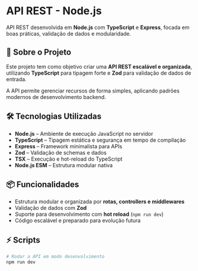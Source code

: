 # API REST - Node.js

API REST desenvolvida em **Node.js** com **TypeScript** e **Express**, focada em boas práticas, validação de dados e modularidade.

## 🚀 Sobre o Projeto

Este projeto tem como objetivo criar uma **API REST escalável e organizada**, utilizando **TypeScript** para tipagem forte e **Zod** para validação de dados de entrada.

A API permite gerenciar recursos de forma simples, aplicando padrões modernos de desenvolvimento backend.

## 🛠️ Tecnologias Utilizadas

- **Node.js** – Ambiente de execução JavaScript no servidor  
- **TypeScript** – Tipagem estática e segurança em tempo de compilação  
- **Express** – Framework minimalista para APIs  
- **Zod** – Validação de schemas e dados  
- **TSX** – Execução e hot-reload do TypeScript  
- **Node.js ESM** – Estrutura modular nativa

## 📦 Funcionalidades

- Estrutura modular e organizada por **rotas, controllers e middlewares**  
- Validação de dados com **Zod**  
- Suporte para desenvolvimento com **hot reload** (`npm run dev`)  
- Código escalável e preparado para evolução futura  

## ⚡ Scripts

```bash
# Rodar a API em modo desenvolvimento
npm run dev